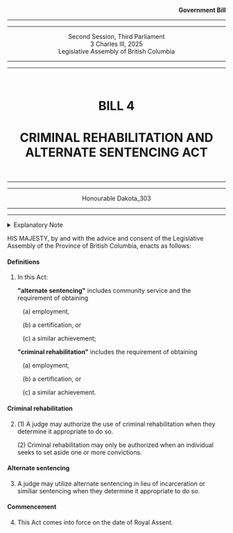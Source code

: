 <div align="right">

**Government Bill**

</div>

<div align="center">

<hr />
<hr />

Second Session, Third Parliament<br />
3 Charles III, 2025<br />
Legislative Assembly of British Columbia

<hr />
<hr />

<br />

<h1>BILL 4</h1>
<h1>CRIMINAL REHABILITATION AND ALTERNATE SENTENCING ACT</h1>

<br />

<hr />
<hr />

Honourable Dakota_303

<hr />
<hr />

</div>
</i></strong>

<details>
<summary>Explanatory Note</summary>
<blockquote>
This Bill empowers the Provincial Court to mandate criminal rehabilitation or alternate sentencing in order to set aside a conviction(s) or when convicting an individual respectively. Such empowerment supports a more robust legal system for British Columbia.</blockquote>
</details>

HIS MAJESTY, by and with the advice and consent of the Legislative Assembly of the Province of British Columbia, enacts as follows:

#### Definitions

1. In this Act:

   **"alternate sentencing"** includes community service and the requirement of obtaining

   &nbsp;&nbsp;&nbsp;(a) employment,

   &nbsp;&nbsp;&nbsp;(b) a certification, or

   &nbsp;&nbsp;&nbsp;(c) a similar achievement;

   **"criminal rehabilitation"** includes the requirement of obtaining

   &nbsp;&nbsp;&nbsp;(a) employment,

   &nbsp;&nbsp;&nbsp;(b) a certification, or

   &nbsp;&nbsp;&nbsp;(c) a similar achievement.

#### Criminal rehabilitation

2. (1) A judge may authorize the use of criminal rehabilitation when they determine it appropriate to do so.

   (2) Criminal rehabilitation may only be authorized when an individual seeks to set aside one or more convictions.

#### Alternate sentencing

3. A judge may utilize alternate sentencing in lieu of incarceration or similiar sentencing when they determine it appropriate to do so.

#### Commencement

4. This Act comes into force on the date of Royal Assent.
